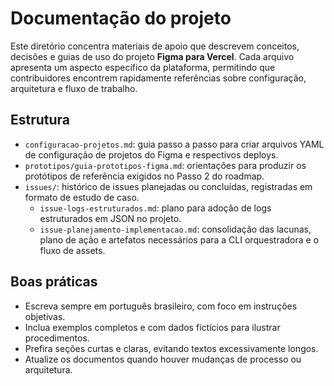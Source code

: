 # Documentação do projeto

Este diretório concentra materiais de apoio que descrevem conceitos, decisões e guias de uso do projeto **Figma para Vercel**. Cada arquivo apresenta um aspecto específico da plataforma, permitindo que contribuidores encontrem rapidamente referências sobre configuração, arquitetura e fluxo de trabalho.

## Estrutura
- `configuracao-projetos.md`: guia passo a passo para criar arquivos YAML de configuração de projetos do Figma e respectivos deploys.
- `prototipos/guia-prototipos-figma.md`: orientações para produzir os protótipos de referência exigidos no Passo 2 do roadmap.
- `issues/`: histórico de issues planejadas ou concluídas, registradas em formato de estudo de caso.
  - `issue-logs-estruturados.md`: plano para adoção de logs estruturados em JSON no projeto.
  - `issue-planejamento-implementacao.md`: consolidação das lacunas, plano de ação e artefatos necessários para a CLI orquestradora e o fluxo de assets.

## Boas práticas
- Escreva sempre em português brasileiro, com foco em instruções objetivas.
- Inclua exemplos completos e com dados fictícios para ilustrar procedimentos.
- Prefira seções curtas e claras, evitando textos excessivamente longos.
- Atualize os documentos quando houver mudanças de processo ou arquitetura.
